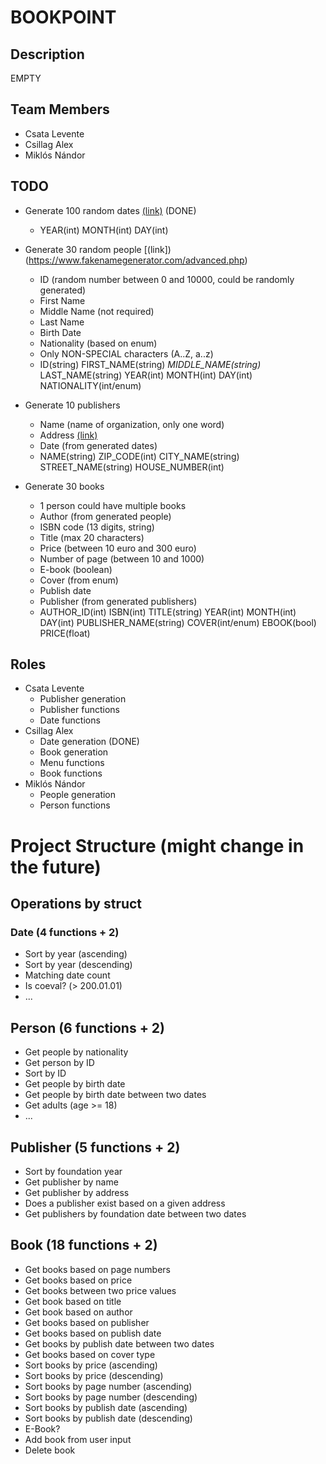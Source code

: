 # BOOKPOINT
## Description
EMPTY

## Team Members
- Csata Levente
- Csillag Alex
- Miklós Nándor

## TODO
- Generate 100 random dates [(link)](https://www.random.org/calendar-dates/?mode=advanced) (DONE)
	- YEAR(int) MONTH(int) DAY(int)

- Generate 30 random people [(link])(https://www.fakenamegenerator.com/advanced.php)
	- ID (random number between 0 and 10000, could be randomly generated)
	- First Name
	- Middle Name (not required)
	- Last Name
	- Birth Date
	- Nationality (based on enum)
	- Only NON-SPECIAL characters (A..Z, a..z)
	- ID(string) FIRST_NAME(string) *MIDDLE_NAME(string)* LAST_NAME(string) YEAR(int) MONTH(int) DAY(int) NATIONALITY(int/enum)
	
- Generate 10 publishers
	- Name (name of organization, only one word)
	- Address [(link)](https://www.fakenamegenerator.com/advanced.php)
	- Date (from generated dates)
	- NAME(string) ZIP_CODE(int) CITY_NAME(string) STREET_NAME(string) HOUSE_NUMBER(int)
	
- Generate 30 books
	- 1 person could have multiple books
	- Author (from generated people)
	- ISBN code (13 digits, string)
	- Title (max 20 characters)
	- Price (between 10 euro and 300 euro)
	- Number of page (between 10 and 1000)
	- E-book (boolean)
	- Cover (from enum)
	- Publish date
	- Publisher (from generated publishers)
	- AUTHOR_ID(int) ISBN(int) TITLE(string) YEAR(int) MONTH(int) DAY(int) PUBLISHER_NAME(string) COVER(int/enum) EBOOK(bool) PRICE(float)

## Roles
- Csata Levente
	- Publisher generation
	- Publisher functions
	- Date functions
- Csillag Alex
	- Date generation (DONE)
	- Book generation
	- Menu functions
	- Book functions
- Miklós Nándor
	- People generation
	- Person functions

# Project Structure (might change in the future)

## Operations by struct
### Date (4 functions + 2)
- Sort by year (ascending)
- Sort by year (descending)
- Matching date count
- Is coeval? (> 200.01.01)
- ...

## Person (6 functions + 2)
- Get people by nationality
- Get person by ID
- Sort by ID
- Get people by birth date
- Get people by birth date between two dates
- Get adults (age >= 18)
- ...

## Publisher (5 functions + 2)
- Sort by foundation year
- Get publisher by name
- Get publisher by address
- Does a publisher exist based on a given address
- Get publishers by foundation date between two dates

## Book (18 functions + 2)
- Get books based on page numbers
- Get books based on price
- Get books between two price values
- Get book based on title
- Get book based on author
- Get books based on publisher
- Get books based on publish date
- Get books by publish date between two dates
- Get books based on cover type
- Sort books by price (ascending)
- Sort books by price (descending)
- Sort books by page number (ascending)
- Sort books by page number (descending)
- Sort books by publish date (ascending)
- Sort books by publish date (descending)
- E-Book?
- Add book from user input
- Delete book
